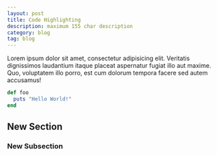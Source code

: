 ```yaml
---
layout: post
title: Code Highlighting
description: maximum 155 char description
category: blog
tag: blog
---
```


Lorem ipsum dolor sit amet, consectetur adipisicing elit. Veritatis dignissimos laudantium itaque placeat aspernatur fugiat illo aut maxime. Quo, voluptatem illo porro, est cum dolorum tempora facere sed autem accusamus!

```ruby
def foo
  puts "Hello World!"
end
```

## New Section

### New Subsection